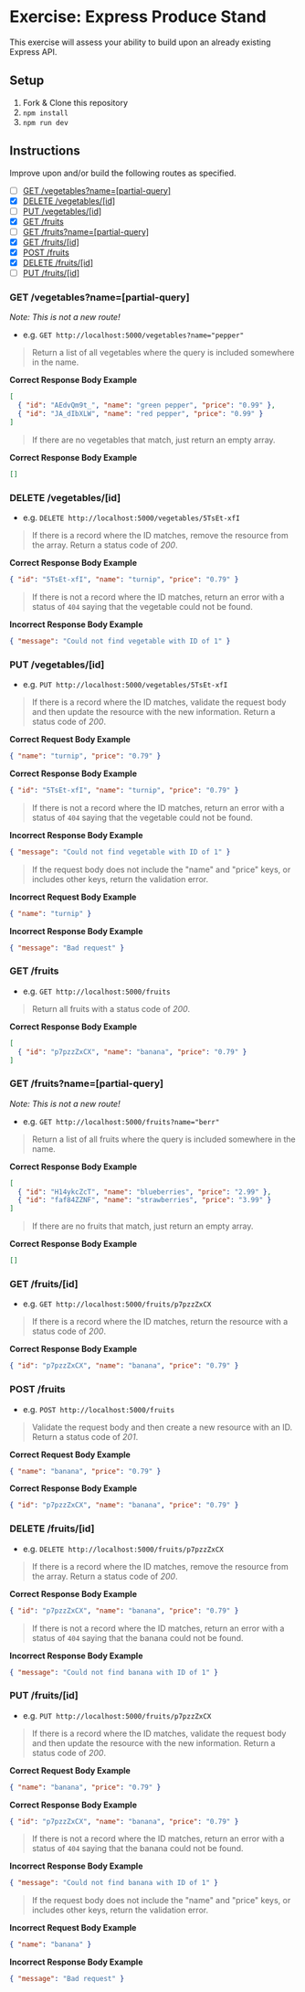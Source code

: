 # Exercise: Express Produce Stand

This exercise will assess your ability to build upon an already existing Express API.

## Setup

1. Fork & Clone this repository
1. `npm install`
1. `npm run dev`

## Instructions

Improve upon and/or build the following routes as specified.

- [ ] [GET /vegetables?name=[partial-query]](#get-vegetablesnamepartial-query)
- [x] [DELETE /vegetables/[id]](#delete-vegetablesid)
- [ ] [PUT /vegetables/[id]](#put-vegetablesid)
- [x] [GET /fruits](#get-fruits)
- [ ] [GET /fruits?name=[partial-query]](#get-fruitsnamepartial-query)
- [x] [GET /fruits/[id]](#get-fruitsid)
- [x] [POST /fruits](#post-fruitsid)
- [x] [DELETE /fruits/[id]](#delete-fruitsid)
- [ ] [PUT /fruits/[id]](#put-fruitsid)

### GET /vegetables?name=[partial-query]

_Note: This is not a new route!_

* e.g. `GET http://localhost:5000/vegetables?name="pepper"`

> Return a list of all vegetables where the query is included somewhere in the name.

**Correct Response Body Example**
```json
[
  { "id": "AEdvQm9t_", "name": "green pepper", "price": "0.99" },
  { "id": "JA_dIbXLW", "name": "red pepper", "price": "0.99" }
]
```

> If there are no vegetables that match, just return an empty array.

**Correct Response Body Example**
```json
[]
```

### DELETE /vegetables/[id]

* e.g. `DELETE http://localhost:5000/vegetables/5TsEt-xfI`

> If there is a record where the ID matches, remove the resource from the array. Return a status code of *200*.

**Correct Response Body Example**
```json
{ "id": "5TsEt-xfI", "name": "turnip", "price": "0.79" }
```

> If there is not a record where the ID matches, return an error with a status of `404` saying that the vegetable could not be found.

**Incorrect Response Body Example**
```json
{ "message": "Could not find vegetable with ID of 1" }
```

### PUT /vegetables/[id]

* e.g. `PUT http://localhost:5000/vegetables/5TsEt-xfI`

> If there is a record where the ID matches, validate the request body and then update the resource with the new information. Return a status code of *200*.

**Correct Request Body Example**
```json
{ "name": "turnip", "price": "0.79" }
```

**Correct Response Body Example**
```json
{ "id": "5TsEt-xfI", "name": "turnip", "price": "0.79" }
```

> If there is not a record where the ID matches, return an error with a status of `404` saying that the vegetable could not be found.

**Incorrect Response Body Example**
```json
{ "message": "Could not find vegetable with ID of 1" }
```

> If the request body does not include the "name" and "price" keys, or includes other keys, return the validation error.

**Incorrect Request Body Example**
```json
{ "name": "turnip" }
```

**Incorrect Response Body Example**
```json
{ "message": "Bad request" }
```

### GET /fruits

* e.g. `GET http://localhost:5000/fruits`

> Return all fruits with a status code of *200*.

**Correct Response Body Example**
```json
[
  { "id": "p7pzzZxCX", "name": "banana", "price": "0.79" }
]
```

### GET /fruits?name=[partial-query]

_Note: This is not a new route!_

* e.g. `GET http://localhost:5000/fruits?name="berr"`

> Return a list of all fruits where the query is included somewhere in the name.

**Correct Response Body Example**
```json
[
  { "id": "H14ykcZcT", "name": "blueberries", "price": "2.99" },
  { "id": "faf84ZZNF", "name": "strawberries", "price": "3.99" }
]
```

> If there are no fruits that match, just return an empty array.

**Correct Response Body Example**
```json
[]
```

### GET /fruits/[id]

* e.g. `GET http://localhost:5000/fruits/p7pzzZxCX`

> If there is a record where the ID matches, return the resource with a status code of *200*.

**Correct Response Body Example**
```json
{ "id": "p7pzzZxCX", "name": "banana", "price": "0.79" }
```

### POST /fruits

* e.g. `POST http://localhost:5000/fruits`

> Validate the request body and then create a new resource with an ID. Return a status code of *201*.

**Correct Request Body Example**
```json
{ "name": "banana", "price": "0.79" }
```

**Correct Response Body Example**
```json
{ "id": "p7pzzZxCX", "name": "banana", "price": "0.79" }
```

### DELETE /fruits/[id]

* e.g. `DELETE http://localhost:5000/fruits/p7pzzZxCX`

> If there is a record where the ID matches, remove the resource from the array. Return a status code of *200*.

**Correct Response Body Example**
```json
{ "id": "p7pzzZxCX", "name": "banana", "price": "0.79" }
```

> If there is not a record where the ID matches, return an error with a status of `404` saying that the banana could not be found.

**Incorrect Response Body Example**
```json
{ "message": "Could not find banana with ID of 1" }
```

### PUT /fruits/[id]

* e.g. `PUT http://localhost:5000/fruits/p7pzzZxCX`

> If there is a record where the ID matches, validate the request body and then update the resource with the new information. Return a status code of *200*.

**Correct Request Body Example**
```json
{ "name": "banana", "price": "0.79" }
```

**Correct Response Body Example**
```json
{ "id": "p7pzzZxCX", "name": "banana", "price": "0.79" }
```

> If there is not a record where the ID matches, return an error with a status of `404` saying that the banana could not be found.

**Incorrect Response Body Example**
```json
{ "message": "Could not find banana with ID of 1" }
```

> If the request body does not include the "name" and "price" keys, or includes other keys, return the validation error.

**Incorrect Request Body Example**
```json
{ "name": "banana" }
```

**Incorrect Response Body Example**
```json
{ "message": "Bad request" }
```